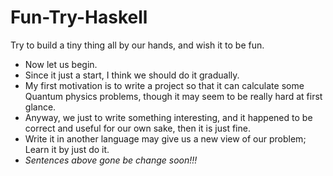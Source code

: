 # Fun-Try-Haskell
Try to build a tiny thing all by our hands, and wish it to be fun.


* Now let us begin.
* Since it just a start, I think we should do it gradually.
* My first motivation is to write a project so that it can calculate some Quantum physics problems, 
though it may seem to be really hard at first glance.
* Anyway, we just to write something interesting, and it happened to be correct and useful for our own sake,
then it is just fine.
* Write it in another language may give us a new view of our problem; Learn it by just do it.
* *Sentences above gone be change soon!!!*
